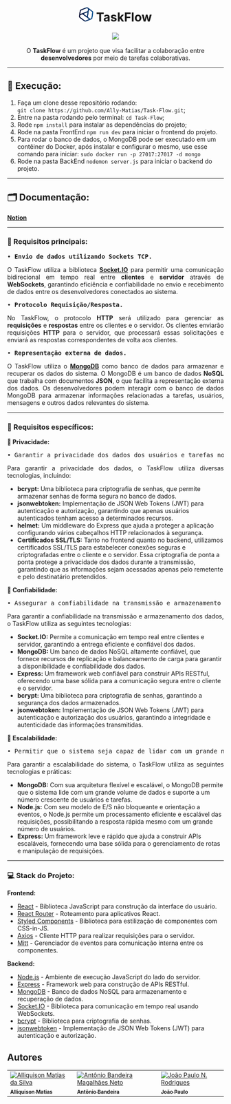 <div style="text-align: center">
  <h1 align="center"><img src="Frontend/src/assets/img/logoReadme.png" alt="logo" width="33" height="33"> TaskFlow</h1>
  <p align="center">
    <img
      src="http://img.shields.io/static/v1?label=STATUS&message=%20FINALIZADO&color=GREEN&style=for-the-badge" />
  </p>
</div>
<div>
  <p align="center">O <b>TaskFlow</b> é um projeto que visa facilitar a colaboração entre <b>desenvolvedores</b> por
    meio de tarefas colaborativas. 
  </p>
</div>

---

## 🚀 Execução:

1. Faça um clone desse repositório rodando: <br> `git clone https://github.com/Ally-Matias/Task-Flow.git`;
2. Entre na pasta rodando pelo terminal: `cd Task-Flow`;
3. Rode `npm install` para instalar as dependências do projeto;
4. Rode na pasta FrontEnd `npm run dev` para iniciar o frontend do projeto.
5. Para rodar o banco de dados, o MongoDB pode ser executado em um contêiner do Docker, após instalar e configurar o mesmo, use esse comando para iniciar: `sudo docker run -p 27017:27017 -d mongo`
6. Rode na pasta BackEnd `nodemon server.js` para iniciar o backend do projeto.
   
---

## 🗂 Documentação:

<a href="https://wobbly-saturday-dd1.notion.site/Documenta-o-API-240b8d69da114400b1a99bda0bd2d87a" target="_blank"><b>Notion</b></a>

---
<div align="justify">
  <h3><b>📌 Requisitos principais:</b></h3>
  <pre align="justify">
&#x2022 <b>Envio de dados utilizando Sockets TCP.</b>
</pre>
  <p align="justify">O TaskFlow utiliza a biblioteca <a href="https://socket.io/docs/v4/"
      target="_blank"><b>Socket.IO</b></a> para permitir uma comunicação bidirecional em tempo real entre <b>clientes</b> e <b>servidor</b> através de <b>WebSockets</b>, garantindo eficiência e confiabilidade no envio e recebimento de dados entre os desenvolvedores conectados ao sistema.</p>
  <pre align="justify">
&#x2022 <b>Protocolo Requisição/Resposta.</b>
</pre>
  <p>No TaskFlow, o protocolo <b>HTTP</b> será utilizado para gerenciar as <b>requisições</b> e <b>respostas</b> entre os clientes e o servidor. Os clientes enviarão requisições <b>HTTP</b> para o servidor, que processará essas solicitações e enviará as respostas correspondentes de volta aos clientes.</p>
  <pre align="justify">
&#x2022 <b>Representação externa de dados.</b>
</pre>
  <p>O TaskFlow utiliza o <a href="https://www.mongodb.com/docs/" target="_blank"><b>MongoDB</b></a> como banco de dados para armazenar e recuperar os dados do sistema. O MongoDB é um banco de dados <b>NoSQL</b> que trabalha com documentos <b>JSON</b>, o que facilita a representação externa dos dados. Os desenvolvedores podem interagir com o banco de dados MongoDB para armazenar informações relacionadas a tarefas, usuários, mensagens e outros dados relevantes do sistema.</p>
</div>

---

<div>
  <h3><b>📌 Requisitos específicos:</b></h3>
  <p><b> 🔷 Privacidade:</b></p>
  <pre>
&#x2022 Garantir a privacidade dos dados dos usuários e tarefas no sistema.
</pre>
  <p align="justify">Para garantir a privacidade dos dados, o TaskFlow utiliza diversas tecnologias, incluindo:</p>
  <ul>
    <li><b>bcrypt:</b> Uma biblioteca para criptografia de senhas, que permite armazenar senhas de forma segura no banco de dados.</li>
    <li><b>jsonwebtoken:</b> Implementação de JSON Web Tokens (JWT) para autenticação e autorização, garantindo que apenas usuários autenticados tenham acesso a determinados recursos.</li>
    <li><b>helmet:</b> Um middleware do Express que ajuda a proteger a aplicação configurando vários cabeçalhos HTTP relacionados à segurança.</li>
    <li><b>Certificados SSL/TLS:</b> Tanto no frontend quanto no backend, utilizamos certificados SSL/TLS para estabelecer conexões seguras e criptografadas entre o cliente e o servidor. Essa criptografia de ponta a ponta protege a privacidade dos dados durante a transmissão, garantindo que as informações sejam acessadas apenas pelo remetente e pelo destinatário pretendidos.</li>
  </ul>
  
  <p><b> 🔷 Confiabilidade:</b></p>
  <pre>
&#x2022 Assegurar a confiabilidade na transmissão e armazenamento dos dados.
</pre>
  <p align="justify">Para garantir a confiabilidade na transmissão e armazenamento dos dados, o TaskFlow utiliza as seguintes tecnologias:</p>
  <ul>
    <li><b>Socket.IO:</b> Permite a comunicação em tempo real entre clientes e servidor, garantindo a entrega eficiente e confiável dos dados.</li>
    <li><b>MongoDB:</b> Um banco de dados NoSQL altamente confiável, que fornece recursos de replicação e balanceamento de carga para garantir a disponibilidade e confiabilidade dos dados.</li>
    <li><b>Express:</b> Um framework web confiável para construir APIs RESTful, oferecendo uma base sólida para a comunicação segura entre o cliente e o servidor.</li>
    <li><b>bcrypt:</b> Uma biblioteca para criptografia de senhas, garantindo a segurança dos dados armazenados.</li>
    <li><b>jsonwebtoken:</b> Implementação de JSON Web Tokens (JWT) para autenticação e autorização dos usuários, garantindo a integridade e autenticidade das informações transmitidas.</li>
  </ul>
  
  <p><b> 🔷 Escalabilidade:</b></p>
  <pre>
&#x2022 Permitir que o sistema seja capaz de lidar com um grande número de usuários e tarefas.
</pre>
  <p align="justify">Para garantir a escalabilidade do sistema, o TaskFlow utiliza as seguintes tecnologias e práticas:</p>
  <ul>
    <li><b>MongoDB:</b> Com sua arquitetura flexível e escalável, o MongoDB permite que o sistema lide com um grande volume de dados e suporte a um número crescente de usuários e tarefas.</li>
    <li><b>Node.js:</b> Com seu modelo de E/S não bloqueante e orientação a eventos, o Node.js permite um processamento eficiente e escalável das requisições, possibilitando a resposta rápida mesmo com um grande número de usuários.</li>
    <li><b>Express:</b> Um framework leve e rápido que ajuda a construir APIs escaláveis, fornecendo uma base sólida para o gerenciamento de rotas e manipulação de requisições.</li>
  </ul>
</div>

---

<div>
  <h3><b>💻 Stack do Projeto:</b></h3>
  <p><b>Frontend:</b></p>
  <ul>
    <li><a href="https://reactjs.org" target="_blank">React</a> - Biblioteca JavaScript para construção da interface do usuário.</li>
    <li><a href="https://reactrouter.com" target="_blank">React Router</a> - Roteamento para aplicativos React.</li>
    <li><a href="https://styled-components.com" target="_blank">Styled Components</a> - Biblioteca para estilização de componentes com CSS-in-JS.</li>
    <li><a href="https://axios-http.com" target="_blank">Axios</a> - Cliente HTTP para realizar requisições para o servidor.</li>
    <li><a href="https://github.com/developit/mitt" target="_blank">Mitt</a> - Gerenciador de eventos para comunicação interna entre os componentes.</li>
  </ul>
  <p><b>Backend:</b></p>
  <ul>
    <li><a href="https://nodejs.org" target="_blank">Node.js</a> - Ambiente de execução JavaScript do lado do servidor.</li>
    <li><a href="https://expressjs.com" target="_blank">Express</a> - Framework web para construção de APIs RESTful.</li>
    <li><a href="https://www.mongodb.com" target="_blank">MongoDB</a> - Banco de dados NoSQL para armazenamento e recuperação de dados.</li>
    <li><a href="https://socket.io/docs/v4" target="_blank">Socket.IO</a> - Biblioteca para comunicação em tempo real usando WebSockets.</li>
    <li><a href="https://www.npmjs.com/package/bcrypt" target="_blank">bcrypt</a> - Biblioteca para criptografia de senhas.</li>
    <li><a href="https://www.npmjs.com/package/jsonwebtoken" target="_blank">jsonwebtoken</a> - Implementação de JSON Web Tokens (JWT) para autenticação e autorização.</li>
  </ul>
</div>

<!--
<h2>Stack do Projeto 🚀</h2>
<div style="display: inline_block">
  <img align="center" alt="logo" height="45" width="45"
    src="https://cdn.jsdelivr.net/gh/devicons/devicon/icons/html5/html5-plain.svg" />
  <img align="center" alt="logo" height="45" width="45"
    src="https://cdn.jsdelivr.net/gh/devicons/devicon/icons/css3/css3-plain.svg" />
  <img align="center" alt="logo" height="45" width="45"
    src="https://cdn.jsdelivr.net/gh/devicons/devicon/icons/javascript/javascript-plain.svg" />
  <img align="center" alt="logo" height="45" width="45"
    src="https://cdn.jsdelivr.net/gh/devicons/devicon/icons/nodejs/nodejs-original.svg" />
  <img align="center" alt="logo" height="45" width="45"
    src="https://cdn.jsdelivr.net/gh/devicons/devicon/icons/express/express-original.svg" />
  <img align="center" alt="logo" height="45" width="45"
    src="https://cdn.jsdelivr.net/gh/devicons/devicon/icons/mongodb/mongodb-original-wordmark.svg" />
</div>

-->

<h2>Autores</h2>
<div>
  <table>
    <tr>
      <td>
        <a href="https://github.com/Ally-Matias">
          <img src="https://avatars.githubusercontent.com/u/98532868?v=4" alt="Alliquison Matias da Silva"
            width="100px">
          <br>
          <sub><b>Alliquison Matias</b></sub>
        </a>
      </td>
      <td>
        <a href="https://github.com/bandeirapk">
          <img src="https://avatars.githubusercontent.com/u/85970097?v=4" alt="Antônio Bandeira Magalhães Neto"
            width="100px">
          <br>
          <sub><b>Antônio Bandeira</b></sub>
        </a>
      </td>
      <td>
        <a href="https://github.com/joaopaulonr">
          <img src="https://avatars.githubusercontent.com/u/106177735?v=4" alt="João Paulo N. Rodrigues" width="100px">
          <br>
          <sub><b>João Paulo</b></sub>
        </a>
      </td>
    </tr>
  </table>
</div>
